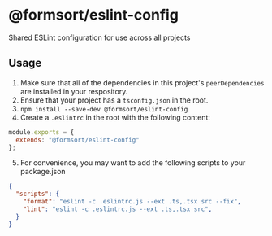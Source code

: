 # @formsort/eslint-config

Shared ESLint configuration for use across all projects

## Usage

1. Make sure that all of the dependencies in this project's `peerDependencies` are installed in your respository.
2. Ensure that your project has a `tsconfig.json` in the root.
3. `npm install --save-dev @formsort/eslint-config`
4. Create a `.eslintrc` in the root with the following content:

```js
module.exports = {
  extends: "@formsort/eslint-config"
};
```

5. For convenience, you may want to add the following scripts to your package.json

```json
{
  "scripts": {
    "format": "eslint -c .eslintrc.js --ext .ts,.tsx src --fix",
    "lint": "eslint -c .eslintrc.js --ext .ts,.tsx src",
  }
}
```
